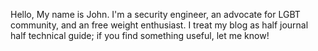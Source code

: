 Hello, My name is John. I'm a security engineer, an advocate for LGBT community, and an free weight enthusiast. I treat my blog as half journal half technical guide; if you find something useful, let me know!